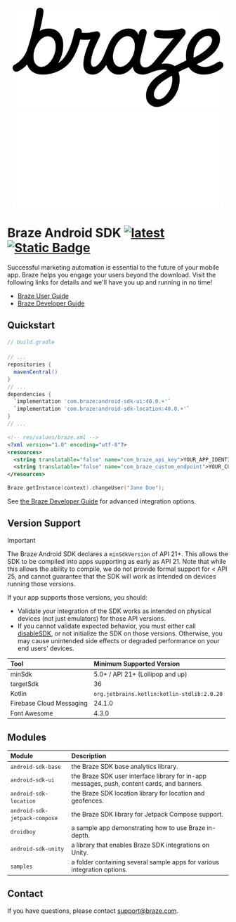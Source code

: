 <p align="center">
  <img width="480" alt="Braze Logo" src=".github/assets/logo-light.png#gh-light-mode-only" />
  <img width="480" alt="Braze Logo" src=".github/assets/logo-dark.png#gh-dark-mode-only" />
</p>

# Braze Android SDK [![latest](https://img.shields.io/github/v/tag/braze-inc/braze-android-sdk?label=latest%20release&color=300266)](https://github.com/braze-inc/braze-android-sdk/releases) [![Static Badge](https://img.shields.io/badge/KDoc-801ed7)](https://braze-inc.github.io/braze-android-sdk/kdoc/)

Successful marketing automation is essential to the future of your mobile app. Braze helps you engage your users beyond the download. Visit the following links for details and we'll have you up and running in no time!

- [Braze User Guide](https://www.braze.com/docs/user_guide/introduction/ "Braze User Guide")
- [Braze Developer Guide](https://www.braze.com/docs/developer_guide/platforms/android/sdk_integration/ "Braze Developer Guide")

## Quickstart

``` groovy
// build.gradle

// ...
repositories {
  mavenCentral()
}
// ...
dependencies {
  `implementation 'com.braze:android-sdk-ui:40.0.+'`
  `implementation 'com.braze:android-sdk-location:40.0.+'`
}
// ...
```

``` xml
<!-- res/values/braze.xml -->
<?xml version="1.0" encoding="utf-8"?>
<resources>
  <string translatable="false" name="com_braze_api_key">YOUR_APP_IDENTIFIER_API_KEY</string>
  <string translatable="false" name="com_braze_custom_endpoint">YOUR_CUSTOM_ENDPOINT_OR_CLUSTER</string>
</resources>
```

``` Kotlin
Braze.getInstance(context).changeUser("Jane Doe");
```

See [the Braze Developer Guide](https://www.braze.com/docs/developer_guide/sdk_integration/?sdktab=android) for advanced integration options.

## Version Support

> [!IMPORTANT]
> The Braze Android SDK declares a `minSdkVersion` of API 21+. This allows the SDK to be compiled into apps supporting as early as API 21. Note that while this allows the ability to compile, we do not provide formal support for < API 25, and cannot guarantee that the SDK will work as intended on devices running those versions.
> 
> If your app supports those versions, you should:
> - Validate your integration of the SDK works as intended on physical devices (not just emulators) for those API versions.
> - If you cannot validate expected behavior, you must either call [disableSDK](https://braze-inc.github.io/braze-android-sdk/kdoc/braze-android-sdk/com.braze/-braze/-companion/disable-sdk.html), or not initialize the SDK on those versions. Otherwise, you may cause unintended side effects or degraded performance on your end users’ devices.

Tool | Minimum Supported Version
:----|:----
minSdk|5.0+ / API 21+ (Lollipop and up)
targetSdk|36
Kotlin|`org.jetbrains.kotlin:kotlin-stdlib:2.0.20`
Firebase Cloud Messaging|24.1.0
Font Awesome|4.3.0

## Modules

Module | Description
:----|:----
`android-sdk-base`|the Braze SDK base analytics library.
`android-sdk-ui`|the Braze SDK user interface library for in-app messages, push, content cards, and banners.
`android-sdk-location`|the Braze SDK location library for location and geofences.
`android-sdk-jetpack-compose`|the Braze SDK library for Jetpack Compose support.
`droidboy`|a sample app demonstrating how to use Braze in-depth.
`android-sdk-unity`|a library that enables Braze SDK integrations on Unity.
`samples`|a folder containing several sample apps for various integration options.

## Contact

If you have questions, please contact [support@braze.com](mailto:support@braze.com).
